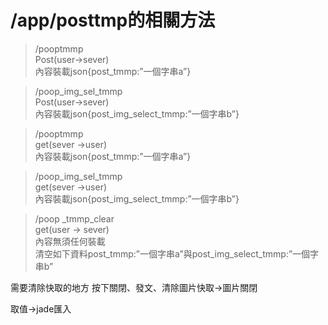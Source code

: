 # /app/posttmp的相關方法


> /pooptmmp  
Post(user->sever)  
內容裝載json{post_tmmp:”一個字串a”}  

> /poop_img_sel_tmmp  
Post(user->sever)  
內容裝載json{post_img_select_tmmp:”一個字串b”}  

> /pooptmmp  
get(sever ->user)  
內容裝載json{post_tmmp:”一個字串a”}  

> /poop_img_sel_tmmp  
get(sever ->user)  
內容裝載json{post_img_select_tmmp:”一個字串b”}  

> /poop _tmmp_clear  
get(user -> sever)  
內容無須任何裝載  
清空如下資料post_tmmp:”一個字串a”與post_img_select_tmmp:”一個字串b” 


需要清除快取的地方
按下關閉、發文、清除圖片快取->圖片關閉

取值->jade匯入


